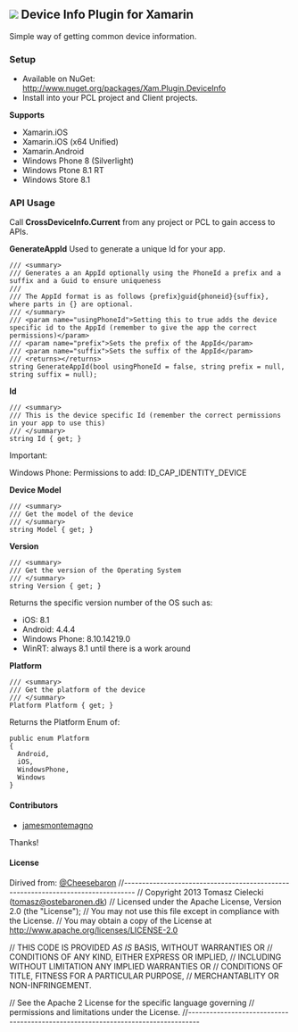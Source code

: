 ## ![](Common/device_info_icon.png) Device Info Plugin for Xamarin

Simple way of getting common device information.

### Setup
* Available on NuGet: http://www.nuget.org/packages/Xam.Plugin.DeviceInfo
* Install into your PCL project and Client projects.

**Supports**
* Xamarin.iOS
* Xamarin.iOS (x64 Unified)
* Xamarin.Android
* Windows Phone 8 (Silverlight)
* Windows Ptone 8.1 RT
* Windows Store 8.1


### API Usage

Call **CrossDeviceInfo.Current** from any project or PCL to gain access to APIs.

**GenerateAppId**
Used to generate a unique Id for your app.

```
/// <summary>
/// Generates a an AppId optionally using the PhoneId a prefix and a suffix and a Guid to ensure uniqueness
/// 
/// The AppId format is as follows {prefix}guid{phoneid}{suffix}, where parts in {} are optional.
/// </summary>
/// <param name="usingPhoneId">Setting this to true adds the device specific id to the AppId (remember to give the app the correct permissions)</param>
/// <param name="prefix">Sets the prefix of the AppId</param>
/// <param name="suffix">Sets the suffix of the AppId</param>
/// <returns></returns>
string GenerateAppId(bool usingPhoneId = false, string prefix = null, string suffix = null);
```

**Id**
```
/// <summary>
/// This is the device specific Id (remember the correct permissions in your app to use this)
/// </summary>
string Id { get; }
```
Important:

Windows Phone:
Permissions to add:
ID_CAP_IDENTITY_DEVICE

**Device Model**
```
/// <summary>
/// Get the model of the device
/// </summary>
string Model { get; }
```


**Version**
```
/// <summary>
/// Get the version of the Operating System
/// </summary>
string Version { get; }
```

Returns the specific version number of the OS such as:
* iOS: 8.1
* Android: 4.4.4
* Windows Phone: 8.10.14219.0
* WinRT: always 8.1 until there is a work around

**Platform**
```
/// <summary>
/// Get the platform of the device
/// </summary>
Platform Platform { get; }
```

Returns the Platform Enum of:
```
public enum Platform
{
  Android,
  iOS,
  WindowsPhone,
  Windows
}
```

#### Contributors
* [jamesmontemagno](https://github.com/jamesmontemagno)

Thanks!

#### License
Dirived from: [@Cheesebaron](http://www.github.com/cheesebaron)
//---------------------------------------------------------------------------------
// Copyright 2013 Tomasz Cielecki (tomasz@ostebaronen.dk)
// Licensed under the Apache License, Version 2.0 (the "License"); 
// You may not use this file except in compliance with the License. 
// You may obtain a copy of the License at http://www.apache.org/licenses/LICENSE-2.0 

// THIS CODE IS PROVIDED *AS IS* BASIS, WITHOUT WARRANTIES OR 
// CONDITIONS OF ANY KIND, EITHER EXPRESS OR IMPLIED, 
// INCLUDING WITHOUT LIMITATION ANY IMPLIED WARRANTIES OR 
// CONDITIONS OF TITLE, FITNESS FOR A PARTICULAR PURPOSE, 
// MERCHANTABLITY OR NON-INFRINGEMENT. 

// See the Apache 2 License for the specific language governing 
// permissions and limitations under the License.
//---------------------------------------------------------------------------------
